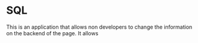 # SQL
This is an application that allows non developers to change the information on the backend of the page.
It allows 